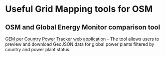 # Useful Grid Mapping tools for OSM

## OSM and Global Energy Monitor comparison tool
[GEM per Country Power Tracker web application](https://github.com/open-energy-transition/gem_per_country) - The tool allows users to preview and download GeoJSON data for global power plants filtered by country and power plant status.